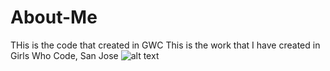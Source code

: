 # About-Me
THis is the code that created in GWC 
This is the work that I have created in Girls Who Code, San Jose
![alt text](https://girlswhocode.com/2014report/img/logo.png "Girls Who Code logo")


